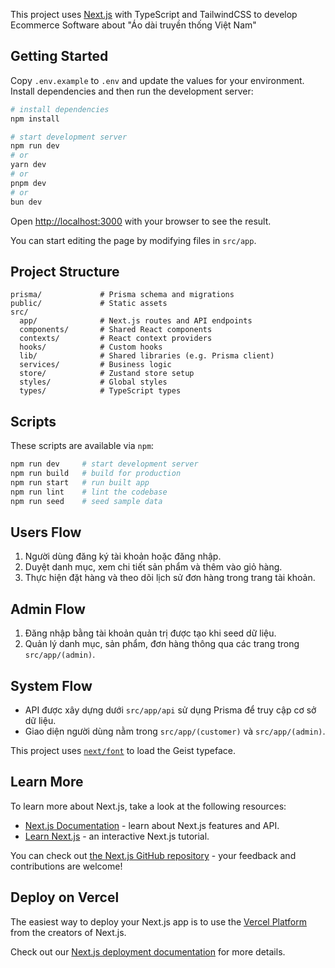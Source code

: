 This project uses [Next.js](https://nextjs.org) with TypeScript and TailwindCSS to develop Ecommerce Software about "Áo dài truyền thống Việt Nam"


## Getting Started

Copy `.env.example` to `.env` and update the values for your environment. Install dependencies and then run the development server:

```bash
# install dependencies
npm install

# start development server
npm run dev
# or
yarn dev
# or
pnpm dev
# or
bun dev
```

Open [http://localhost:3000](http://localhost:3000) with your browser to see the result.

You can start editing the page by modifying files in `src/app`.

## Project Structure

```
prisma/             # Prisma schema and migrations
public/             # Static assets
src/
  app/              # Next.js routes and API endpoints
  components/       # Shared React components
  contexts/         # React context providers
  hooks/            # Custom hooks
  lib/              # Shared libraries (e.g. Prisma client)
  services/         # Business logic
  store/            # Zustand store setup
  styles/           # Global styles
  types/            # TypeScript types
```

## Scripts

These scripts are available via `npm`:

```bash
npm run dev     # start development server
npm run build   # build for production
npm run start   # run built app
npm run lint    # lint the codebase
npm run seed    # seed sample data
```

## Users Flow

1. Người dùng đăng ký tài khoản hoặc đăng nhập.
2. Duyệt danh mục, xem chi tiết sản phẩm và thêm vào giỏ hàng.
3. Thực hiện đặt hàng và theo dõi lịch sử đơn hàng trong trang tài khoản.

## Admin Flow

1. Đăng nhập bằng tài khoản quản trị được tạo khi seed dữ liệu.
2. Quản lý danh mục, sản phẩm, đơn hàng thông qua các trang trong `src/app/(admin)`.

## System Flow

- API được xây dựng dưới `src/app/api` sử dụng Prisma để truy cập cơ sở dữ liệu.
- Giao diện người dùng nằm trong `src/app/(customer)` và `src/app/(admin)`.

This project uses [`next/font`](https://nextjs.org/docs/app/building-your-application/optimizing/fonts) to load the Geist typeface.

## Learn More

To learn more about Next.js, take a look at the following resources:

- [Next.js Documentation](https://nextjs.org/docs) - learn about Next.js features and API.
- [Learn Next.js](https://nextjs.org/learn) - an interactive Next.js tutorial.

You can check out [the Next.js GitHub repository](https://github.com/vercel/next.js) - your feedback and contributions are welcome!

## Deploy on Vercel

The easiest way to deploy your Next.js app is to use the [Vercel Platform](https://vercel.com/new?utm_medium=default-template&filter=next.js&utm_source=create-next-app&utm_campaign=create-next-app-readme) from the creators of Next.js.

Check out our [Next.js deployment documentation](https://nextjs.org/docs/app/building-your-application/deploying) for more details.
